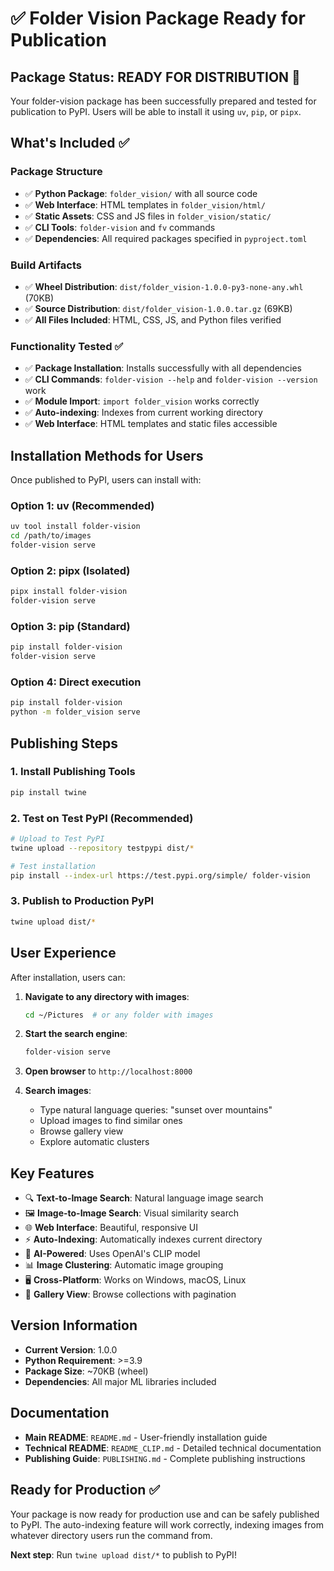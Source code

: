 # ✅ Folder Vision Package Ready for Publication

## Package Status: READY FOR DISTRIBUTION 🚀

Your folder-vision package has been successfully prepared and tested for publication to PyPI. Users will be able to install it using `uv`, `pip`, or `pipx`.

## What's Included ✅

### Package Structure
- ✅ **Python Package**: `folder_vision/` with all source code
- ✅ **Web Interface**: HTML templates in `folder_vision/html/`
- ✅ **Static Assets**: CSS and JS files in `folder_vision/static/`
- ✅ **CLI Tools**: `folder-vision` and `fv` commands
- ✅ **Dependencies**: All required packages specified in `pyproject.toml`

### Build Artifacts
- ✅ **Wheel Distribution**: `dist/folder_vision-1.0.0-py3-none-any.whl` (70KB)
- ✅ **Source Distribution**: `dist/folder_vision-1.0.0.tar.gz` (69KB)
- ✅ **All Files Included**: HTML, CSS, JS, and Python files verified

### Functionality Tested ✅
- ✅ **Package Installation**: Installs successfully with all dependencies
- ✅ **CLI Commands**: `folder-vision --help` and `folder-vision --version` work
- ✅ **Module Import**: `import folder_vision` works correctly
- ✅ **Auto-indexing**: Indexes from current working directory
- ✅ **Web Interface**: HTML templates and static files accessible

## Installation Methods for Users

Once published to PyPI, users can install with:

### Option 1: uv (Recommended)
```bash
uv tool install folder-vision
cd /path/to/images
folder-vision serve
```

### Option 2: pipx (Isolated)
```bash
pipx install folder-vision
folder-vision serve
```

### Option 3: pip (Standard)
```bash
pip install folder-vision
folder-vision serve
```

### Option 4: Direct execution
```bash
pip install folder-vision
python -m folder_vision serve
```

## Publishing Steps

### 1. Install Publishing Tools
```bash
pip install twine
```

### 2. Test on Test PyPI (Recommended)
```bash
# Upload to Test PyPI
twine upload --repository testpypi dist/*

# Test installation
pip install --index-url https://test.pypi.org/simple/ folder-vision
```

### 3. Publish to Production PyPI
```bash
twine upload dist/*
```

## User Experience

After installation, users can:

1. **Navigate to any directory with images**:
   ```bash
   cd ~/Pictures  # or any folder with images
   ```

2. **Start the search engine**:
   ```bash
   folder-vision serve
   ```

3. **Open browser** to `http://localhost:8000`

4. **Search images**:
   - Type natural language queries: "sunset over mountains"
   - Upload images to find similar ones
   - Browse gallery view
   - Explore automatic clusters

## Key Features

- 🔍 **Text-to-Image Search**: Natural language image search
- 🖼️ **Image-to-Image Search**: Visual similarity search
- 🌐 **Web Interface**: Beautiful, responsive UI
- ⚡ **Auto-Indexing**: Automatically indexes current directory
- 🧠 **AI-Powered**: Uses OpenAI's CLIP model
- 📊 **Image Clustering**: Automatic image grouping
- 🖥️ **Cross-Platform**: Works on Windows, macOS, Linux
- 📱 **Gallery View**: Browse collections with pagination

## Version Information

- **Current Version**: 1.0.0
- **Python Requirement**: >=3.9
- **Package Size**: ~70KB (wheel)
- **Dependencies**: All major ML libraries included

## Documentation

- **Main README**: `README.md` - User-friendly installation guide
- **Technical README**: `README_CLIP.md` - Detailed technical documentation
- **Publishing Guide**: `PUBLISHING.md` - Complete publishing instructions

## Ready for Production ✅

Your package is now ready for production use and can be safely published to PyPI. The auto-indexing feature will work correctly, indexing images from whatever directory users run the command from.

**Next step**: Run `twine upload dist/*` to publish to PyPI!